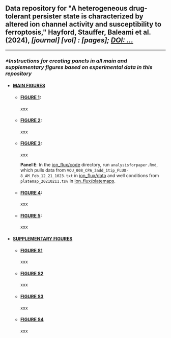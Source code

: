 ## Data repository for &quot;A heterogeneous drug-tolerant persister state is characterized by altered ion channel activity and susceptibility to ferroptosis,&quot; Hayford, Stauffer, Baleami et al. (2024), *[journal] [vol] : [pages]; [DOI: ...](...)*

---

### ***&ast;Instructions for creating panels in all main and supplementary figures based on experimental data in this repository***

- #### <ins>MAIN FIGURES</ins>

  - #### <ins>FIGURE 1</ins>: 

    xxx

  - #### <ins>FIGURE 2</ins>: 

    xxx

  - #### <ins>FIGURE 3</ins>: 

    xxx

    **Panel E**: In the [ion_flux/code](https://github.com/SysBioCollab-UArk/Hayford_Melanoma_2024/tree/main/ion_flux/code) directory, run ``analysisforpaper.Rmd``, which pulls data from ``VQU_008_CPA_3add_1tip_FLUO-8_AM_Feb_12_21_1023.txt`` in [ion_flux/data](https://github.com/SysBioCollab-UArk/Hayford_Melanoma_2024/tree/main/ion_flux/data) and well conditions from ``platemap_20210211.tsv`` in [ion_flux/platemaps](https://github.com/SysBioCollab-UArk/Hayford_Melanoma_2024/tree/main/ion_flux/platemaps). 

  - #### <ins>FIGURE 4</ins>: 

    xxx

  - #### <ins>FIGURE 5</ins>: 

    xxx

- #### <ins>SUPPLEMENTARY FIGURES</ins>

  - #### <ins>FIGURE S1</ins>

    xxx

  - #### <ins>FIGURE S2</ins>

    xxx

  - #### <ins>FIGURE S3</ins>

    xxx

  - #### <ins>FIGURE S4</ins>

    xxx
